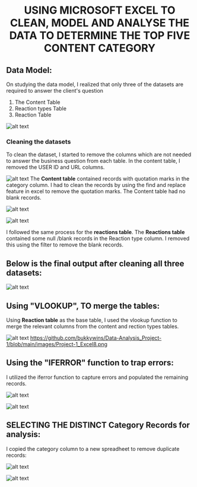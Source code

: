 # <p align="center">  USING MICROSOFT EXCEL TO CLEAN, MODEL AND ANALYSE THE DATA TO DETERMINE THE TOP FIVE CONTENT CATEGORY
## Data Model:

On studying the data model, I realized that only three of the datasets are required to answer the client's question

<OL>
  <li>The Content Table</li> 
  <li>Reaction types Table</li>
  <li>Reaction Table</li>
</OL>


![alt text](https://github.com/bukkywins/Data-Analysis_Project-1/blob/main/images/Data-Model.jpeg "The Data Model")

### Cleaning the datasets
To clean the dataset, I started to remove the columns which are not needed to answer the business question from each table. In the content table, I removed the USER ID and URL columns.

![alt text](https://github.com/bukkywins/Data-Analysis_Project-1/blob/main/images/Project-1_Excel1.png "The Content Table")
The <b>Content table</b> contained records with quotation marks in the category column. I had to clean the records by using the find and replace feature in excel to remove the quotation marks. The Content table had no blank records.

![alt text](https://github.com/bukkywins/Data-Analysis_Project-1/blob/main/images/Project-1_Excel2.png "The Content Table")

![alt text](https://github.com/bukkywins/Data-Analysis_Project-1/blob/main/images/Project-1_Excel3.png "The Content Table")

I followed the same process for the <b>reactions table</b>. The <b>Reactions table</b> contained some null /blank records in the Reaction type column. I removed this using the filter to remove the blank records.

## Below is the final output after cleaning all three datasets:

![alt text](https://github.com/bukkywins/Data-Analysis_Project-1/blob/main/images/Project-1_Excel7b.png "The Content Table")

## Using "VLOOKUP", TO merge the tables:
Using <b>Reaction table</b> as the base table, I used the vlookup function  to merge the relevant columns from the content and rection types tables.

![alt text](https://github.com/bukkywins/Data-Analysis_Project-1/blob/main/images/Project-1_Excel8.png "The Content Table")
https://github.com/bukkywins/Data-Analysis_Project-1/blob/main/images/Project-1_Excel8.png


## Using the "IFERROR" function to trap errors:

I utilized the iferror function to capture errors and populated the remaining records.

![alt text](https://github.com/bukkywins/Data-Analysis_Project-1/blob/main/images/Project-1_Excel9.png "The Content Table")

![alt text](https://github.com/bukkywins/Data-Analysis_Project-1/blob/main/images/Project-1_Excel10.png "The Content Table")


## SELECTING THE DISTINCT Category Records for analysis:

I copied the category column to a new spreadheet to remove duplicate records:

![alt text](https://github.com/bukkywins/Data-Analysis_Project-1/blob/main/images/Project-1_Excel11.png "The Content Table")

![alt text](https://github.com/bukkywins/Data-Analysis_Project-1/blob/main/images/Project-1_Excel12.png "The Content Table")


